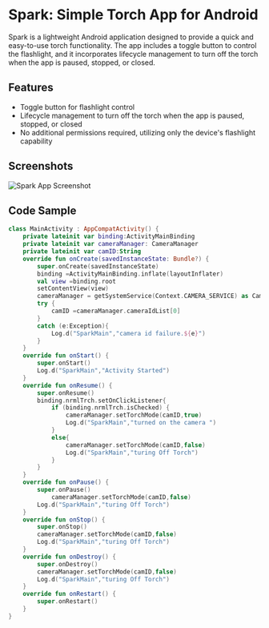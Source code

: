 # Spark: Simple Torch App for Android

Spark is a lightweight Android application designed to provide a quick and easy-to-use torch functionality. The app includes a toggle button to control the flashlight, and it incorporates lifecycle management to turn off the torch when the app is paused, stopped, or closed.

## Features

- Toggle button for flashlight control
- Lifecycle management to turn off the torch when the app is paused, stopped, or closed
- No additional permissions required, utilizing only the device's flashlight capability

## Screenshots

![Spark App Screenshot](path/to/your/screenshot.png)

## Code Sample

```kotlin
class MainActivity : AppCompatActivity() {
    private lateinit var binding:ActivityMainBinding
    private lateinit var cameraManager: CameraManager
    private lateinit var camID:String
    override fun onCreate(savedInstanceState: Bundle?) {
        super.onCreate(savedInstanceState)
        binding =ActivityMainBinding.inflate(layoutInflater)
        val view =binding.root
        setContentView(view)
        cameraManager = getSystemService(Context.CAMERA_SERVICE) as CameraManager
        try {
            camID =cameraManager.cameraIdList[0]
        }
        catch (e:Exception){
            Log.d("SparkMain","camera id failure.${e}")
        }
    }
    override fun onStart() {
        super.onStart()
        Log.d("SparkMain","Activity Started")
    }
    override fun onResume() {
        super.onResume()
        binding.nrmlTrch.setOnClickListener{
            if (binding.nrmlTrch.isChecked) {
                cameraManager.setTorchMode(camID,true)
                Log.d("SparkMain","turned on the camera ")
            }
            else{
                cameraManager.setTorchMode(camID,false)
                Log.d("SparkMain","turing Off Torch")
            }
        }
    }
    override fun onPause() {
        super.onPause()
            cameraManager.setTorchMode(camID,false)
        Log.d("SparkMain","turing Off Torch")
    }
    override fun onStop() {
        super.onStop()
        cameraManager.setTorchMode(camID,false)
        Log.d("SparkMain","turing Off Torch")
    }
    override fun onDestroy() {
        super.onDestroy()
        cameraManager.setTorchMode(camID,false)
        Log.d("SparkMain","turing Off Torch")
    }
    override fun onRestart() {
        super.onRestart()
    }
}
```
